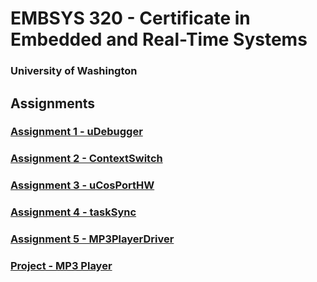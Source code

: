 # EMBSYS 320 - Certificate in Embedded and Real-Time Systems
### University of Washington

## Assignments

### [Assignment 1 - uDebugger](uDebugger)
### [Assignment 2 - ContextSwitch](ContextSwitch)
### [Assignment 3 - uCosPortHW](uCosPortHW)
### [Assignment 4 - taskSync](taskSync)
### [Assignment 5 - MP3PlayerDriver](MP3PlayerDriver)
### [Project - MP3  Player](Project)
